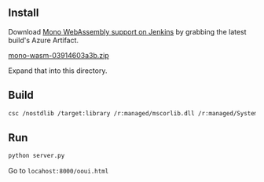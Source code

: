 
## Install

Download [Mono WebAssembly support on Jenkins](https://jenkins.mono-project.com//job/test-mono-mainline-webassembly/) by
grabbing the latest build's Azure Artifact.

[mono-wasm-03914603a3b.zip](https://jenkins.mono-project.com/job/test-mono-mainline-webassembly/71/label=highsierra/Azure/processDownloadRequest/71/highsierra/sdks/wasm/mono-wasm-03914603a3b.zip)

Expand that into this directory.



## Build

```bash
csc /nostdlib /target:library /r:managed/mscorlib.dll /r:managed/System.Runtime.dll /r:managed/Ooui.dll /out:managed/Ooui.Sample.dll ooui-sample.cs
```


## Run

```bash
python server.py
```

Go to `locahost:8000/ooui.html`
